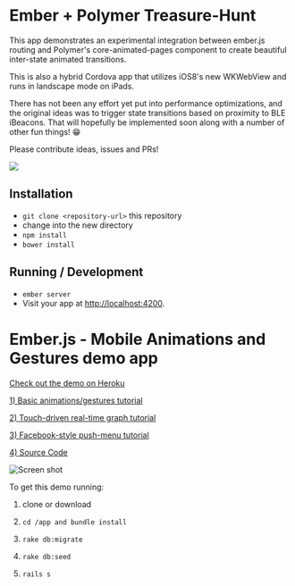 # Ember + Polymer Treasure-Hunt

This app demonstrates an experimental integration between ember.js routing and Polymer's core-animated-pages component to create beautiful inter-state animated transitions.

This is also a hybrid Cordova app that utilizes iOS8's new WKWebView and runs in landscape mode on iPads.

There has not been any effort yet put into performance optimizations, and the original ideas was to trigger state transitions based on proximity to BLE iBeacons. That will hopefully be implemented soon along with a number of other fun things! 😁 

Please contribute ideas, issues and PRs!

![](https://github.com/blangslet/treasure-hunt/blob/master/public/img/app-screenshot.jpg)

## Installation

* `git clone <repository-url>` this repository
* change into the new directory
* `npm install`
* `bower install`

## Running / Development

* `ember server`
* Visit your app at [http://localhost:4200](http://localhost:4200).

# Ember.js - Mobile Animations and Gestures demo app

[Check out the demo on Heroku](http://ember-mobile-animations.herokuapp.com)

[1) Basic animations/gestures tutorial](http://blangslet.com/post/55590279372/ember-js-mobile-animations-and-touch-gestures)

[2) Touch-driven real-time graph tutorial](http://blangslet.com/post/56963258001/ember-js-sparkline-touch-driven-real-time-graph)

[3) Facebook-style push-menu tutorial](http://blangslet.com/post/56963208586/ember-js-mobile-responsive-swipe-push-menu-navigation)

[4) Source Code](https://github.com/blangslet/ember.js-mobile-animations-gestures.git)

![Screen shot](https://raw.github.com/blangslet/ember.js-mobile-animations-gestures/master/doc/screen-shot.png)


To get this demo running:

1. clone or download

2. `cd /app and bundle install`

3. `rake db:migrate`

4. `rake db:seed`

5. `rails s`
